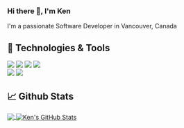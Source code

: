 ### Hi there 👋, I'm Ken

I'm a passionate Software Developer in Vancouver, Canada

## 🧰 Technologies & Tools

![](https://img.shields.io/badge/Framework-React-informational?style=flat&logo=<LOGO_NAME>&logoColor=white&color=blue) ![](https://img.shields.io/badge/Framework-Vue-informational?style=flat&logo=<LOGO_NAME>&logoColor=white&color=blue) ![](https://img.shields.io/badge/Framework-Express-informational?style=flat&logo=<LOGO_NAME>&logoColor=white&color=blue) ![](https://img.shields.io/badge/Language-Javascript-informational?style=flat&logo=<LOGO_NAME>&logoColor=white&color=blue)  
 ![](https://img.shields.io/badge/Databases-MySQL-informational?style=flat&logo=<LOGO_NAME>&logoColor=white&color=blue)  ![](https://img.shields.io/badge/Databases-MongoDB-informational?style=flat&logo=<LOGO_NAME>&logoColor=white&color=blue)
## 📈 Github Stats

<a href="https://github.com/kentiet">
  <img align="center" src="https://github-readme-stats.vercel.app/api/top-langs/?username=kentiet&theme=blueberry&langs_count=3" />
</a> 

<a href="https://github.com/kentiet">
  <img align="center" src="https://github-readme-stats.vercel.app/api?username=kentiet&show_icons=true&line_height=27&count_private=true&theme=blueberry" alt="Ken's GitHub Stats" />
</a> 
